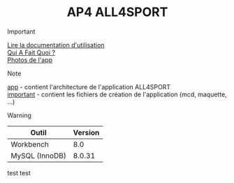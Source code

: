# <div align="center">AP4 ALL4SPORT</div>

> [!IMPORTANT]
> [Lire la documentation d'utilisation](# "Lire la documentation d'utilisation")<br>
> [Qui A Fait Quoi ?](# "Qui A Fait Quoi ?")<br>
> [Photos de l'app](# "Photos de l'app")

> [!NOTE]
> [app](../main/app "app") - contient l'architecture de l'application ALL4SPORT<br>
> [important](../main/important "important") - contient les fichiers de création de l'application (mcd, maquette, ...)

> [!WARNING]
> | Outil  | Version |
> | ------------- | ------------- |
> | Workbench | 8.0 |
> | MySQL (InnoDB) | 8.0.31 |

test
test
